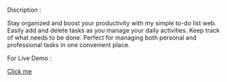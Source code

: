Discription :

Stay organized and boost your productivity with my simple to-do list web. Easily add and delete tasks as you manage your daily activities.
Keep track of what needs to be done. Perfect for managing both personal and professional tasks in one convenient place.

For Live Demo :

[Click me](https://to-do-list-website-b.netlify.app/)
